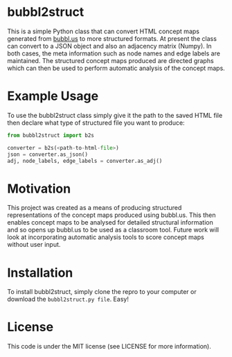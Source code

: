 # bubbl2struct

This is a simple Python class that can convert HTML concept maps generated from [bubbl.us](http://bubbl.us) to more structured formats.  At present the class can convert to a JSON object and also an adjacency matrix (Numpy).  In both cases, the meta information such as node names and edge labels are maintained.  The structured concept maps produced are directed graphs which can then be used to perform automatic analysis of the concept maps.

# Example Usage

To use the bubbl2struct class simply give it the path to the saved HTML file then declare what type of structured file you want to produce:

```python
from bubbl2struct import b2s

converter = b2s(<path-to-html-file>)
json = converter.as_json()
adj, node_labels, edge_labels = converter.as_adj()
```

# Motivation

This project was created as a means of producing structured representations of the concept maps produced using bubbl.us.  This then enables concept maps to be analysed for detailed structural information and so opens up bubbl.us to be used as a classroom tool.  Future work will look at incorporating automatic analysis tools to score concept maps without user input.

# Installation

To install bubbl2struct, simply clone the repro to your computer or download the `bubbl2struct.py file`.  Easy!

# License

This code is under the MIT license (see LICENSE for more information).